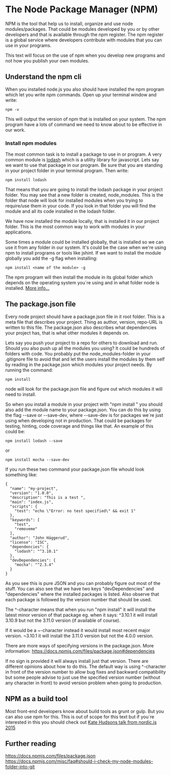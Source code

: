 # The Node Package Manager (NPM)
NPM is the tool that help us to install, organize and use node modules/packages. That could be modules developed by you or by other developers and that is available through the npm register. The npm register is a global service where developers contribute with modules that you can use in your programs.

This text will focus on the use of npm when you develop new programs and not how you publish your own modules.

## Understand the npm cli
When you installed node.js you also should have installed the npm program which let you write npm commands. Open up your terminal window and write:

```
npm -v
```
This will output the version of npm that is installed on your system. The npm program have a lots of command we need to know about to be effective in our work.

### Install npm modules
The most common task is to install a package to use in or program. A very common module is [lodash](https://www.npmjs.com/package/lodash) which is a utility library for javascript. Lets say we want to use that package in our program. Be sure that you are standing in your project folder in your terminal program. Then write:
```
npm install lodash
```
That means that you are going to install the lodash package in your project folder. You may see that a new folder is created, node_modules. This is the folder that node will look for installed modules when you trying to require/use them in your code. If you look in that folder you will find the module and all its code installed in the lodash folder.

We have now installed the module locally, that is installed it in our project folder. This is the most common way to work with modules in your applications.

Some times a module could be installed globally, that is installed so we can use it from any folder in our system. It's could be the case when we're using npm to install programs or tools like jshint. If we want to install the module globally you add the -g flag when installing:
```
npm install <name of the module> -g
```
The npm program will then install the module in its global folder which depends on the operating system you´re using and in what folder node is installed. [More info...](https://docs.npmjs.com/files/folders)

## The package.json file
Every node project should have a package.json file in it root folder. This is a meta file that describes your project. Thing as author, version, repo-URL is written to this file. The package.json also describes what dependencies your project has, that is what other modules it depends on.

Lets say you push your project to a repo for others to download and run. Should you also push up all the modules you using? It could be hundreds of folders with code. You probably put the node_modules-folder in your .gitignore file to avoid that and let the users install the modules by them self by reading in the package.json which modules your project needs. By running the command:
```
npm install
```
node will look for the package.json file and figure out which modules it will need to install.

So when you install a module in your project with "npm install <name of the module>" you should also add the module name to your package.json. You can do this by using the flag --save or --save-dev, where --save-dev is for packages we´re just using when developing not in production. That could be packages for testing, hinting, code coverage and things like that. An example of this could be:
```
npm install lodash --save
```
or
```
npm install mocha --save-dev
```

If you run these two command your package.json file whould look something like:

```
{
  "name": "my-project",
  "version": "1.0.0",
  "description": "This is a test ",
  "main": "index.js",
  "scripts": {
    "test": "echo \"Error: no test specified\" && exit 1"
  },
  "keywords": [
    "test",
    "removeme"
  ],
  "author": "John Häggerud",
  "license": "ISC",
  "dependencies": {
    "lodash": "^3.10.1"
  },
  "devDependencies": {
    "mocha": "^2.3.4"
  }
}
```
As you see this is pure JSON and you can probably figure out most of the stuff. You can also see that we have two keys "devDependencies" and "dependencies" where the installed packages is listed. Also observe that each package is followed by the version number that should be used.

The ^-character means that when you run "npm install" it will install the latest minor version of that package eg. when it says: ^3.10.1 it will install 3.10.9 but not the 3.11.0 version (if available of course).

If it would be a ~-character instead it would install most recent major version. ~3.10.1 it will install the 3.11.0 version but not the 4.0.0 version.

There are more ways of specifying versions in the package.json. More information: https://docs.npmjs.com/files/package.json#dependencies

If no sign is provided it will always install just that version. There are different opinions about how to do this. The default way is using ^-character in front of the version number to allow bug fixes and backward compatibility but some people advise to just use the specified version number (without any character in front) to avoid version problem when going to production.


## NPM as a build tool
Most front-end developers know about build tools as grunt or gulp. But you can also use npm for this.
This is out of scope for this text but if you´re interested in this you should check out [Kate Hudsons talk from nordic.js 2015](https://www.youtube.com/watch?v=0RYETb9YVrk)

## Further reading
https://docs.npmjs.com/files/package.json
https://docs.npmjs.com/misc/faq#should-i-check-my-node-modules-folder-into-git
